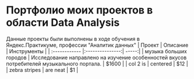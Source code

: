 # Портфолио моих проектов в области Data Analysis
Данные проекты были выполнены в ходе обучения в Яндекс.Практикуме, профессии "Аналитик данных"
| Проект | Описание  | Инструменты |
| :------------ |:---------------:| -----:|
| музыка больших городов    | Исследование направлено на изучение особенностей вкусов потребителей музыкального портала. | $1600 |
| col 2 is      | centered        |   $12 |
| zebra stripes | are neat        |    $1 |



